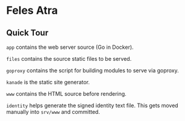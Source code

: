 # Feles Atra

## Quick Tour

`app` contains the web server source (Go in Docker).

`files` contains the source static files to be served.

`goproxy` contains the script for building modules to serve via
goproxy.

`kanade` is the static site generator.

`www` contains the HTML source before rendering.

`identity` helps generate the signed identity text file.  This gets
moved manually into `srv/www` and committed.
